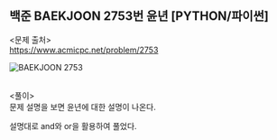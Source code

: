 ## 백준 BAEKJOON 2753번 윤년 [PYTHON/파이썬]

<문제 출처><br>
https://www.acmicpc.net/problem/2753

![BAEKJOON 2753](https://blog.kakaocdn.net/dn/deDQe5/btrHsDW69M5/cUEJKzgv3sK5B6hwVyIzP0/img.png)

<br>
<풀이><br>
문제 설명을 보면 윤년에 대한 설명이 나온다.

설명대로 and와 or을 활용하여 풀었다.
